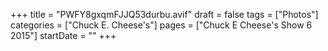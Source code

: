+++
title = "PWFY8gxqmFJJQ53durbu.avif"
draft = false
tags = ["Photos"]
categories = ["Chuck E. Cheese's"]
pages = ["Chuck E Cheese's Show 6 2015"]
startDate = ""
+++
